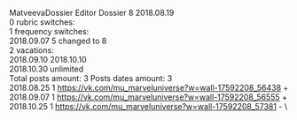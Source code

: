 MatveevaDossier	Editor Dossier 8 2018.08.19\
0 rubric switches:\
1 frequency switches:\
2018.09.07 5 changed to 8 \
2 vacations:\
2018.09.10 2018.10.10 \
2018.10.30 unlimited \
Total posts amount: 3	Posts dates amount: 3\
2018.08.25 1 https://vk.com/mu_marveluniverse?w=wall-17592208_56438 + \
2018.09.07 1 https://vk.com/mu_marveluniverse?w=wall-17592208_56555 + \
2018.10.25 1 https://vk.com/mu_marveluniverse?w=wall-17592208_57381 - \
